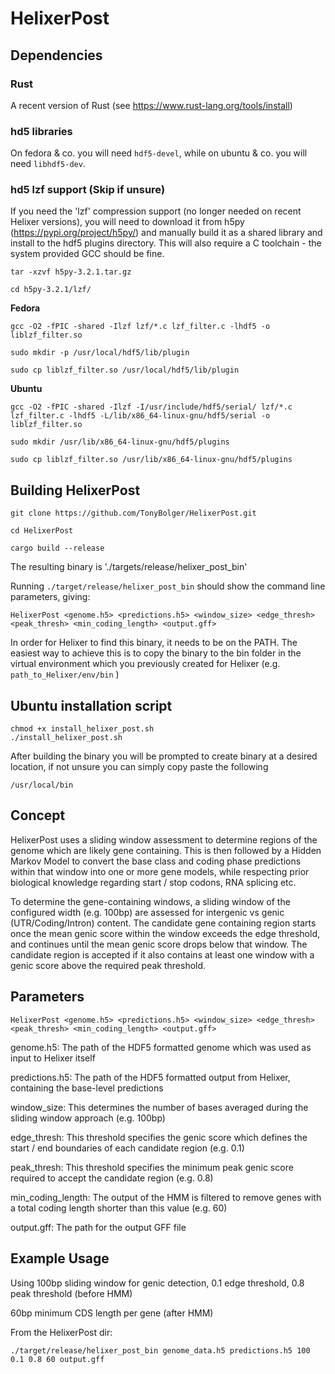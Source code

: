 # HelixerPost
## Dependencies
### Rust
A recent version of Rust (see https://www.rust-lang.org/tools/install)

### hd5 libraries
On fedora & co. you will need `hdf5-devel`, while on ubuntu & co. you will need `libhdf5-dev`.

### hd5 lzf support (Skip if unsure)
If you need the 'lzf' compression support (no longer needed on recent Helixer versions), you will need to download it from h5py (https://pypi.org/project/h5py/) and manually build it as a shared library and install to the hdf5 plugins directory. This will also require a C toolchain - the system provided GCC should be fine. 

`tar -xzvf h5py-3.2.1.tar.gz`

`cd h5py-3.2.1/lzf/`

**Fedora**

`gcc -O2 -fPIC -shared -Ilzf lzf/*.c lzf_filter.c -lhdf5 -o liblzf_filter.so`

`sudo mkdir -p /usr/local/hdf5/lib/plugin`

`sudo cp liblzf_filter.so /usr/local/hdf5/lib/plugin`

**Ubuntu**

`gcc -O2 -fPIC -shared -Ilzf -I/usr/include/hdf5/serial/ lzf/*.c lzf_filter.c -lhdf5 -L/lib/x86_64-linux-gnu/hdf5/serial -o liblzf_filter.so`

`sudo mkdir /usr/lib/x86_64-linux-gnu/hdf5/plugins`

`sudo cp liblzf_filter.so /usr/lib/x86_64-linux-gnu/hdf5/plugins`

## Building HelixerPost

`git clone https://github.com/TonyBolger/HelixerPost.git`

`cd HelixerPost`

`cargo build --release`

The resulting binary is './targets/release/helixer_post_bin'

Running `./target/release/helixer_post_bin` should show the command line parameters, giving:

`HelixerPost <genome.h5> <predictions.h5> <window_size> <edge_thresh> <peak_thresh> <min_coding_length> <output.gff>`

In order for Helixer to find this binary, it needs to be on the PATH. The easiest way to achieve this is to copy 
the binary to the bin folder in the virtual environment which you previously created for Helixer 
(e.g. `path_to_Helixer/env/bin` )

## Ubuntu installation script

```
chmod +x install_helixer_post.sh
./install_helixer_post.sh

```
After building the binary you will be prompted to create binary at a desired location, if not unsure you can simply copy paste the following

```
/usr/local/bin
```


## Concept
HelixerPost uses a sliding window assessment to determine regions of the genome which are likely gene containing.
This is then followed by a Hidden Markov Model to convert the base class and coding phase predictions within
that window into one or more gene models, while respecting prior biological knowledge regarding start / stop
codons, RNA splicing etc.  
   
To determine the gene-containing windows, a sliding window of the configured width (e.g. 100bp) are assessed 
for intergenic vs genic (UTR/Coding/Intron) content. The candidate gene containing region starts once the mean 
genic score within the window exceeds the edge threshold, and continues until the mean genic score drops below 
that window. The candidate region is accepted if it also contains at least one window with a genic score above 
the required peak threshold.

## Parameters

`HelixerPost <genome.h5> <predictions.h5> <window_size> <edge_thresh> <peak_thresh> <min_coding_length> <output.gff>`

genome.h5: The path of the HDF5 formatted genome which was used as input to Helixer itself 

predictions.h5: The path of the HDF5 formatted output from Helixer, containing the base-level predictions

window_size: This determines the number of bases averaged during the sliding window approach (e.g. 100bp)

edge_thresh: This threshold specifies the genic score which defines the start / end boundaries of each 
candidate region (e.g. 0.1)

peak_thresh: This threshold specifies the minimum peak genic score required to accept the candidate region 
(e.g. 0.8)

min_coding_length: The output of the HMM is filtered to remove genes with a total coding length shorter than 
this value (e.g. 60)

output.gff: The path for the output GFF file 

## Example Usage

Using 100bp sliding window for genic detection, 0.1 edge threshold, 0.8 peak threshold (before HMM)

60bp minimum CDS length per gene (after HMM)

From the HelixerPost dir:

`./target/release/helixer_post_bin genome_data.h5 predictions.h5 100 0.1 0.8 60 output.gff`


